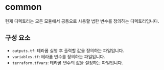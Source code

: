 # common

현재 디렉토리는 모든 모듈에서 공통으로 사용할 법한 변수를 정의하는 디렉토리입니다.

## 구성 요소

- `outputs.tf`: 테라폼 실행 후 출력할 값을 정의하는 파일입니다.
- `variables.tf`: 테라폼 변수를 정의하는 파일입니다.
- `terraform.tfvars`: 테라폼 변수의 값을 설정하는 파일입니다.